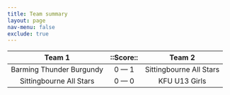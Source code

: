 ```yaml
---
title: Team summary
layout: page
nav-menu: false
exclude: true
---
```




|          Team 1          |  ::Score::  |         Team 2          |
|:------------------------:|:-----------:|:-----------------------:|
| Barming Thunder Burgundy | 0 &mdash; 1 | Sittingbourne All Stars |
| Sittingbourne All Stars  | 0 &mdash; 0 |      KFU U13 Girls      |

 <br /><br /><br />